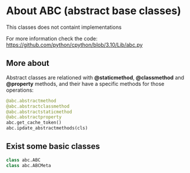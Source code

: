 # About ABC (abstract base classes)
This classes does not containt implementations

For more information check the code: https://github.com/python/cpython/blob/3.10/Lib/abc.py

## More about

Abstract classes are relationed with **@staticmethod**, **@classmethod** and **@property** methods, and their have a specific methods for those operations:

```python
@abc.abstractmethod
@abc.abstractclassmethod
@abc.abstractstaticmethod
@abc.abstractproperty
abc.get_cache_token()
abc.ipdate_abstractmethods(cls)
```

## Exist some basic classes

```python
class abc.ABC
class abc.ABCMeta
```